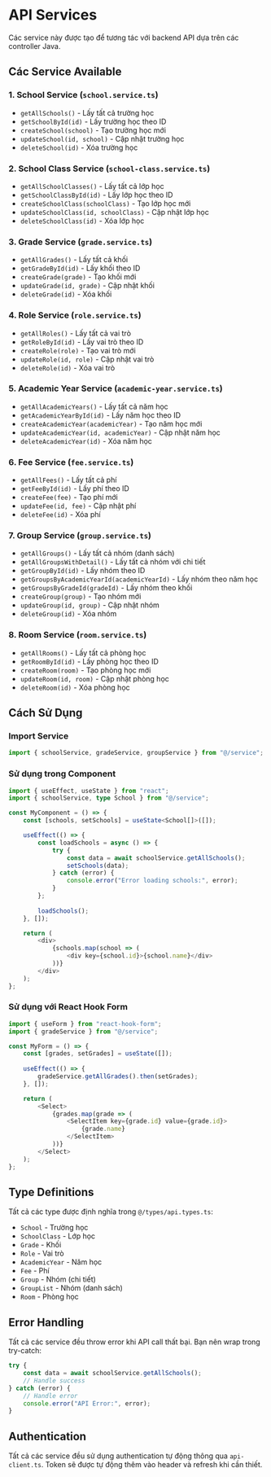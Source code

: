 # API Services

Các service này được tạo để tương tác với backend API dựa trên các controller Java.

## Các Service Available

### 1. **School Service** (`school.service.ts`)
- `getAllSchools()` - Lấy tất cả trường học
- `getSchoolById(id)` - Lấy trường học theo ID
- `createSchool(school)` - Tạo trường học mới
- `updateSchool(id, school)` - Cập nhật trường học
- `deleteSchool(id)` - Xóa trường học

### 2. **School Class Service** (`school-class.service.ts`)
- `getAllSchoolClasses()` - Lấy tất cả lớp học
- `getSchoolClassById(id)` - Lấy lớp học theo ID
- `createSchoolClass(schoolClass)` - Tạo lớp học mới
- `updateSchoolClass(id, schoolClass)` - Cập nhật lớp học
- `deleteSchoolClass(id)` - Xóa lớp học

### 3. **Grade Service** (`grade.service.ts`)
- `getAllGrades()` - Lấy tất cả khối
- `getGradeById(id)` - Lấy khối theo ID
- `createGrade(grade)` - Tạo khối mới
- `updateGrade(id, grade)` - Cập nhật khối
- `deleteGrade(id)` - Xóa khối

### 4. **Role Service** (`role.service.ts`)
- `getAllRoles()` - Lấy tất cả vai trò
- `getRoleById(id)` - Lấy vai trò theo ID
- `createRole(role)` - Tạo vai trò mới
- `updateRole(id, role)` - Cập nhật vai trò
- `deleteRole(id)` - Xóa vai trò

### 5. **Academic Year Service** (`academic-year.service.ts`)
- `getAllAcademicYears()` - Lấy tất cả năm học
- `getAcademicYearById(id)` - Lấy năm học theo ID
- `createAcademicYear(academicYear)` - Tạo năm học mới
- `updateAcademicYear(id, academicYear)` - Cập nhật năm học
- `deleteAcademicYear(id)` - Xóa năm học

### 6. **Fee Service** (`fee.service.ts`)
- `getAllFees()` - Lấy tất cả phí
- `getFeeById(id)` - Lấy phí theo ID
- `createFee(fee)` - Tạo phí mới
- `updateFee(id, fee)` - Cập nhật phí
- `deleteFee(id)` - Xóa phí

### 7. **Group Service** (`group.service.ts`)
- `getAllGroups()` - Lấy tất cả nhóm (danh sách)
- `getAllGroupsWithDetail()` - Lấy tất cả nhóm với chi tiết
- `getGroupById(id)` - Lấy nhóm theo ID
- `getGroupsByAcademicYearId(academicYearId)` - Lấy nhóm theo năm học
- `getGroupsByGradeId(gradeId)` - Lấy nhóm theo khối
- `createGroup(group)` - Tạo nhóm mới
- `updateGroup(id, group)` - Cập nhật nhóm
- `deleteGroup(id)` - Xóa nhóm

### 8. **Room Service** (`room.service.ts`)
- `getAllRooms()` - Lấy tất cả phòng học
- `getRoomById(id)` - Lấy phòng học theo ID
- `createRoom(room)` - Tạo phòng học mới
- `updateRoom(id, room)` - Cập nhật phòng học
- `deleteRoom(id)` - Xóa phòng học

## Cách Sử Dụng

### Import Service
```typescript
import { schoolService, gradeService, groupService } from "@/service";
```

### Sử dụng trong Component
```typescript
import { useEffect, useState } from "react";
import { schoolService, type School } from "@/service";

const MyComponent = () => {
    const [schools, setSchools] = useState<School[]>([]);

    useEffect(() => {
        const loadSchools = async () => {
            try {
                const data = await schoolService.getAllSchools();
                setSchools(data);
            } catch (error) {
                console.error("Error loading schools:", error);
            }
        };
        
        loadSchools();
    }, []);

    return (
        <div>
            {schools.map(school => (
                <div key={school.id}>{school.name}</div>
            ))}
        </div>
    );
};
```

### Sử dụng với React Hook Form
```typescript
import { useForm } from "react-hook-form";
import { gradeService } from "@/service";

const MyForm = () => {
    const [grades, setGrades] = useState([]);
    
    useEffect(() => {
        gradeService.getAllGrades().then(setGrades);
    }, []);

    return (
        <Select>
            {grades.map(grade => (
                <SelectItem key={grade.id} value={grade.id}>
                    {grade.name}
                </SelectItem>
            ))}
        </Select>
    );
};
```

## Type Definitions

Tất cả các type được định nghĩa trong `@/types/api.types.ts`:

- `School` - Trường học
- `SchoolClass` - Lớp học
- `Grade` - Khối
- `Role` - Vai trò
- `AcademicYear` - Năm học
- `Fee` - Phí
- `Group` - Nhóm (chi tiết)
- `GroupList` - Nhóm (danh sách)
- `Room` - Phòng học

## Error Handling

Tất cả các service đều throw error khi API call thất bại. Bạn nên wrap trong try-catch:

```typescript
try {
    const data = await schoolService.getAllSchools();
    // Handle success
} catch (error) {
    // Handle error
    console.error("API Error:", error);
}
```

## Authentication

Tất cả các service đều sử dụng authentication tự động thông qua `api-client.ts`. Token sẽ được tự động thêm vào header và refresh khi cần thiết. 